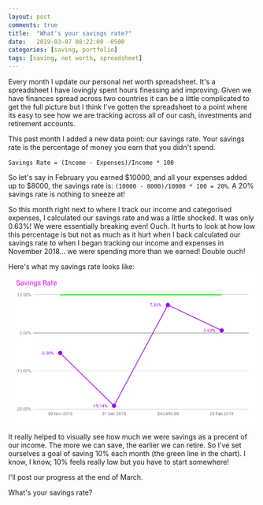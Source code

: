 ```yaml
---
layout: post
comments: true
title:  "What's your savings rate?"
date:   2019-03-07 08:22:00 -0500
categories: [saving, portfolio]
tags: [saving, net worth, spreadsheet]
---
```


Every month I update our personal net worth spreadsheet. It's a spreadsheet I have lovingly spent hours finessing and improving. Given we have finances spread across two countries it can be a little complicated to get the full picture but I think I've gotten the spreadsheet to a point where its easy to see how we are tracking across all of our cash, investments and retirement accounts.

This past month I added a new data point: our savings rate. Your savings rate is the percentage of money you earn that you didn't spend.
```
Savings Rate = (Income - Expenses)/Income * 100
```
So let's say in February you earned $10000, and all your expenses added up to $8000, the savings rate is: `(10000 - 8000)/10000 * 100 = 20%`. A 20% savings rate is nothing to sneeze at!

So this month right next to where I track our income and categorised expenses, I calculated our savings rate and was a little shocked. It was only 0.63%! We were essentially breaking even! Ouch. It hurts to look at how low this percentage is but not as much as it hurt when I back calculated our savings rate to when I began tracking our income and expenses in November 2018... we were spending more than we earned! Double ouch!

Here's what my savings rate looks like:
![](/assets/images/Savings_Rate_Feb2019.png)

It really helped to visually see how much we were savings as a precent of our income. The more we can save, the earlier we can retire. So I've set ourselves a goal of saving 10% each month (the green line in the chart). I know, I know, 10% feels really low but you have to start somewhere!

I'll post our progress at the end of March.

What's your savings rate?
